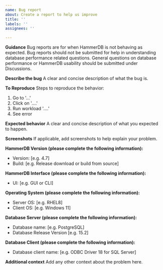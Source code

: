 ```yaml
---
name: Bug report
about: Create a report to help us improve
title: ''
labels: ''
assignees: ''

---
```


**Guidance**
Bug reports are for when HammerDB is not behaving as expected.
Bug reports should not be submitted for help in understanding database performance related questions.
General questions on database performance or HammerDB usability should be submitted under Discussions.

**Describe the bug**
A clear and concise description of what the bug is.

**To Reproduce**
Steps to reproduce the behavior:
1. Go to '...'
2. Click on '....'
3. Run workload '....'
4. See error

**Expected behavior**
A clear and concise description of what you expected to happen.

**Screenshots**
If applicable, add screenshots to help explain your problem.

**HammerDB Version (please complete the following information):**
 - Version: [e.g. 4.7]
 - Build: [e.g. Release download or build from source]

**HammerDB Interface (please complete the following information):**
 - UI: [e.g. GUI or CLI]

**Operating System (please complete the following information):**
 - Server OS: [e.g. RHEL8]
 - Client OS: [e.g. Windows 11]

**Database Server (please complete the following information):**
 - Database name: [e.g. PostgreSQL]
 - Database Release Version [e.g. 15.2]

**Database Client (please complete the following information):**
 - Database client name: [e.g. ODBC Driver 18 for SQL Server]

**Additional context**
Add any other context about the problem here.
